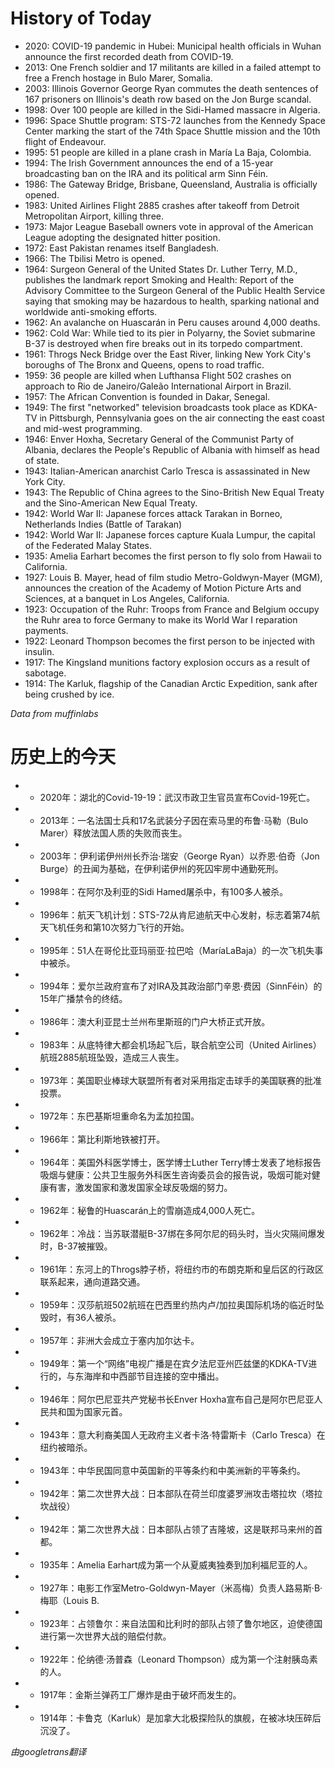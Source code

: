 # History of Today 

- 2020: COVID-19 pandemic in Hubei: Municipal health officials in Wuhan announce the first recorded death from COVID-19.
- 2013: One French soldier and 17 militants are killed in a failed attempt to free a French hostage in Bulo Marer, Somalia.
- 2003: Illinois Governor George Ryan commutes the death sentences of 167 prisoners on Illinois's death row based on the Jon Burge scandal.
- 1998: Over 100 people are killed in the Sidi-Hamed massacre in Algeria.
- 1996: Space Shuttle program: STS-72 launches from the Kennedy Space Center marking the start of the 74th Space Shuttle mission and the 10th flight of Endeavour.
- 1995: 51 people are killed in a plane crash in María La Baja, Colombia.
- 1994: The Irish Government announces the end of a 15-year broadcasting ban on the IRA and its political arm Sinn Féin.
- 1986: The Gateway Bridge, Brisbane, Queensland, Australia is officially opened.
- 1983: United Airlines Flight 2885 crashes after takeoff from Detroit Metropolitan Airport, killing three.
- 1973: Major League Baseball owners vote in approval of the American League adopting the designated hitter position.
- 1972: East Pakistan renames itself Bangladesh.
- 1966: The Tbilisi Metro is opened.
- 1964: Surgeon General of the United States Dr. Luther Terry, M.D., publishes the landmark report Smoking and Health: Report of the Advisory Committee to the Surgeon General of the Public Health Service saying that smoking may be hazardous to health, sparking national and worldwide anti-smoking efforts.
- 1962: An avalanche on Huascarán in Peru causes around 4,000 deaths.
- 1962: Cold War: While tied to its pier in Polyarny, the Soviet submarine B-37 is destroyed when fire breaks out in its torpedo compartment.
- 1961: Throgs Neck Bridge over the East River, linking New York City's boroughs of The Bronx and Queens, opens to road traffic.
- 1959: 36 people are killed when Lufthansa Flight 502 crashes on approach to Rio de Janeiro/Galeão International Airport in Brazil.
- 1957: The African Convention is founded in Dakar, Senegal.
- 1949: The first "networked" television broadcasts took place as KDKA-TV in Pittsburgh, Pennsylvania goes on the air connecting the east coast and mid-west programming.
- 1946: Enver Hoxha, Secretary General of the Communist Party of Albania, declares the People's Republic of Albania with himself as head of state.
- 1943: Italian-American anarchist Carlo Tresca is assassinated in New York City.
- 1943: The Republic of China agrees to the Sino-British New Equal Treaty and the Sino-American New Equal Treaty.
- 1942: World War II: Japanese forces attack Tarakan in Borneo, Netherlands Indies (Battle of Tarakan)
- 1942: World War II: Japanese forces capture Kuala Lumpur, the capital of the Federated Malay States.
- 1935: Amelia Earhart becomes the first person to fly solo from Hawaii to California.
- 1927: Louis B. Mayer, head of film studio Metro-Goldwyn-Mayer (MGM), announces the creation of the Academy of Motion Picture Arts and Sciences, at a banquet in Los Angeles, California.
- 1923: Occupation of the Ruhr: Troops from France and Belgium occupy the Ruhr area to force Germany to make its World War I reparation payments.
- 1922: Leonard Thompson becomes the first person to be injected with insulin.
- 1917: The Kingsland munitions factory explosion occurs as a result of sabotage.
- 1914: The Karluk, flagship of the Canadian Arctic Expedition, sank after being crushed by ice.

*Data from muffinlabs* 

# 历史上的今天 

- -  2020年：湖北的Covid-19-19：武汉市政卫生官员宣布Covid-19死亡。
- -  2013年：一名法国士兵和17名武装分子因在索马里的布鲁·马勒（Bulo Marer）释放法国人质的失败而丧生。
- -  2003年：伊利诺伊州州长乔治·瑞安（George Ryan）以乔恩·伯奇（Jon Burge）的丑闻为基础，在伊利诺伊州的死囚牢房中通勤死刑。
- -  1998年：在阿尔及利亚的Sidi Hamed屠杀中，有100多人被杀。
- -  1996年：航天飞机计划：STS-72从肯尼迪航天中心发射，标志着第74航天飞机任务和第10次努力飞行的开始。
- -  1995年：51人在哥伦比亚玛丽亚·拉巴哈（MaríaLaBaja）的一次飞机失事中被杀。
- -  1994年：爱尔兰政府宣布了对IRA及其政治部门辛恩·费因（SinnFéin）的15年广播禁令的终结。
- -  1986年：澳大利亚昆士兰州布里斯班的门户大桥正式开放。
- -  1983年：从底特律大都会机场起飞后，联合航空公司（United Airlines）航班2885航班坠毁，造成三人丧生。
- -  1973年：美国职业棒球大联盟所有者对采用指定击球手的美国联赛的批准投票。
- -  1972年：东巴基斯坦重命名为孟加拉国。
- -  1966年：第比利斯地铁被打开。
- -  1964年：美国外科医学博士，医学博士Luther Terry博士发表了地标报告吸烟与健康：公共卫生服务外科医生咨询委员会的报告说，吸烟可能对健康有害，激发国家和激发国家全球反吸烟的努力。
- -  1962年：秘鲁的Huascarán上的雪崩造成4,000人死亡。
- -  1962年：冷战：当苏联潜艇B-37绑在多阿尔尼的码头时，当火灾隔间爆发时，B-37被摧毁。
- -  1961年：东河上的Throgs脖子桥，将纽约市的布朗克斯和皇后区的行政区联系起来，通向道路交通。
- -  1959年：汉莎航班502航班在巴西里约热内卢/加拉奥国际机场的临近时坠毁时，有36人被杀。
- -  1957年：非洲大会成立于塞内加尔达卡。
- -  1949年：第一个“网络”电视广播是在宾夕法尼亚州匹兹堡的KDKA-TV进行的，与东海岸和中西部节目连接的空中播出。
- -  1946年：阿尔巴尼亚共产党秘书长Enver Hoxha宣布自己是阿尔巴尼亚人民共和国为国家元首。
- -  1943年：意大利裔美国人无政府主义者卡洛·特雷斯卡（Carlo Tresca）在纽约被暗杀。
- -  1943年：中华民国同意中英国新的平等条约和中美洲新的平等条约。
- -  1942年：第二次世界大战：日本部队在荷兰印度婆罗洲攻击塔拉坎（塔拉坎战役）
- -  1942年：第二次世界大战：日本部队占领了吉隆坡，这是联邦马来州的首都。
- -  1935年：Amelia Earhart成为第一个从夏威夷独奏到加利福尼亚的人。
- -  1927年：电影工作室Metro-Goldwyn-Mayer（米高梅）负责人路易斯·B·梅耶（Louis B.
- -  1923年：占领鲁尔：来自法国和比利时的部队占领了鲁尔地区，迫使德国进行第一次世界大战的赔偿付款。
- -  1922年：伦纳德·汤普森（Leonard Thompson）成为第一个注射胰岛素的人。
- -  1917年：金斯兰弹药工厂爆炸是由于破坏而发生的。
- -  1914年：卡鲁克（Karluk）是加拿大北极探险队的旗舰，在被冰块压碎后沉没了。

*由googletrans翻译*